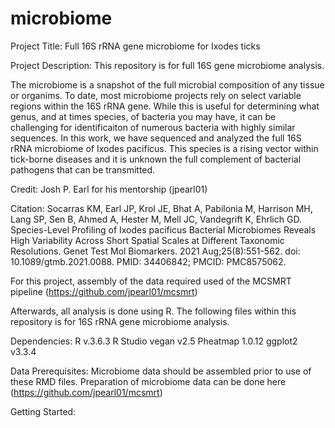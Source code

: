 # microbiome
Project Title: Full 16S rRNA gene microbiome for Ixodes ticks

Project Description: 
This repository is for full 16S gene microbiome analysis.

The microbiome is a snapshot of the full microbial composition of any tissue or organims. To date, most microbiome projects rely on select variable regions within the 16S rRNA gene. While this is useful for determining what genus, and at times species, of bacteria you may have, it can be challenging for identificaiton of numerous bacteria with highly similar sequences. In this work, we have sequenced and analyzed the full 16S rRNA microbiome of Ixodes pacificus. This species is a rising vector within tick-borne diseases and it is unknown the full complement of bacterial pathogens that can be transmitted. 

Credit: Josh P. Earl for his mentorship (jpearl01)

Citation: Socarras KM, Earl JP, Krol JE, Bhat A, Pabilonia M, Harrison MH, Lang SP, Sen B, Ahmed A, Hester M, Mell JC, Vandegrift K, Ehrlich GD. Species-Level Profiling of Ixodes pacificus Bacterial Microbiomes Reveals High Variability Across Short Spatial Scales at Different Taxonomic Resolutions. Genet Test Mol Biomarkers. 2021 Aug;25(8):551-562. doi: 10.1089/gtmb.2021.0088. PMID: 34406842; PMCID: PMC8575062.

For this project, assembly of the data required used of the MCSMRT pipeline (https://github.com/jpearl01/mcsmrt)

Afterwards, all analysis is done using R. The following files within this repository is for 16S rRNA gene microbiome analysis.

Dependencies: 
R v.3.6.3
R Studio
vegan v2.5
Pheatmap 1.0.12
ggplot2 v3.3.4

Data Prerequisites:
Microbiome data should be assembled prior to use of these RMD files. Preparation of microbiome data can be done here (https://github.com/jpearl01/mcsmrt)

Getting Started:
